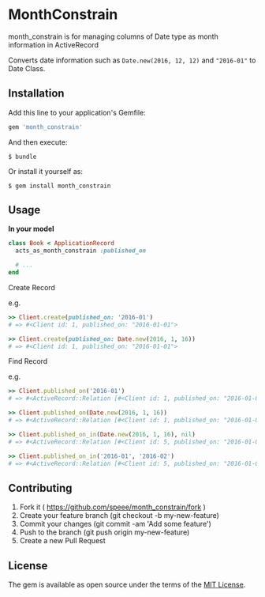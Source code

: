 # MonthConstrain

month_constrain is for managing columns of Date type as month information in ActiveRecord

Converts date information such as `Date.new(2016, 12, 12)` and `"2016-01"` to Date Class.


## Installation

Add this line to your application's Gemfile:

```ruby
gem 'month_constrain'
```

And then execute:

    $ bundle

Or install it yourself as:

    $ gem install month_constrain

## Usage

**In your model**

```rb
class Book < ApplicationRecord
  acts_as_month_constrain :published_on

  # ...
end
```

Create Record

e.g.

```rb
>> Client.create(published_on: '2016-01')
# => #<Client id: 1, published_on: "2016-01-01">

>> Client.create(published_on: Date.new(2016, 1, 16))
# => #<Client id: 1, published_on: "2016-01-01">

```

Find Record

e.g.

```rb
>> Client.published_on('2016-01')
# => #<ActiveRecord::Relation [#<Client id: 1, published_on: "2016-01-01">]>

>> Client.published_on(Date.new(2016, 1, 16))
# => #<ActiveRecord::Relation [#<Client id: 1, published_on: "2016-01-01">]>

>> Client.published_on_in(Date.new(2016, 1, 16), nil)
# => #<ActiveRecord::Relation [#<Client id: 5, published_on: "2016-01-01">, #<Client id: 6, published_on: "2016-02-01">, #<Client id: 7, published_on: "2016-03-01">]>

>> Client.published_on_in('2016-01', '2016-02')
# => #<ActiveRecord::Relation [#<Client id: 5, published_on: "2016-01-01">, #<Client id: 6, published_on: "2016-02-01">]>

```


## Contributing

1. Fork it ( https://github.com/speee/month_constrain/fork )
2. Create your feature branch (git checkout -b my-new-feature)
3. Commit your changes (git commit -am 'Add some feature')
4. Push to the branch (git push origin my-new-feature)
5. Create a new Pull Request


## License

The gem is available as open source under the terms of the [MIT License](http://opensource.org/licenses/MIT).
